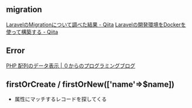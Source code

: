 ## migration

[LaravelのMigrationについて調べた結果 - Qiita](https://qiita.com/qiita-kurara/items/9a34f97a184a1d8c1c35)
[Laravelの開発環境をDockerを使って構築する - Qiita](https://qiita.com/ucan-lab/items/17c806973e69792ada99)

## Error
[PHP 配列のデータ表示 | ０からのプログラミングブログ](https://zeropuro.com/blog/?p=395)

## firstOrCreate / firstOrNew(['name'=>$name])
- 属性にマッチするレコードを探してくる
